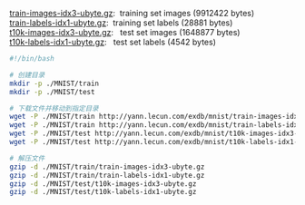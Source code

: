 [train-images-idx3-ubyte.gz](http://yann.lecun.com/exdb/mnist/train-images-idx3-ubyte.gz):  training set images (9912422 bytes)  
[train-labels-idx1-ubyte.gz](http://yann.lecun.com/exdb/mnist/train-labels-idx1-ubyte.gz):  training set labels (28881 bytes)  
[t10k-images-idx3-ubyte.gz](http://yann.lecun.com/exdb/mnist/t10k-images-idx3-ubyte.gz):   test set images (1648877 bytes)  
[t10k-labels-idx1-ubyte.gz](http://yann.lecun.com/exdb/mnist/t10k-labels-idx1-ubyte.gz):   test set labels (4542 bytes)

```bash
#!/bin/bash

# 创建目录
mkdir -p ./MNIST/train
mkdir -p ./MNIST/test

# 下载文件并移动到指定目录
wget -P ./MNIST/train http://yann.lecun.com/exdb/mnist/train-images-idx3-ubyte.gz
wget -P ./MNIST/train http://yann.lecun.com/exdb/mnist/train-labels-idx1-ubyte.gz
wget -P ./MNIST/test http://yann.lecun.com/exdb/mnist/t10k-images-idx3-ubyte.gz
wget -P ./MNIST/test http://yann.lecun.com/exdb/mnist/t10k-labels-idx1-ubyte.gz

# 解压文件
gzip -d ./MNIST/train/train-images-idx3-ubyte.gz
gzip -d ./MNIST/train/train-labels-idx1-ubyte.gz
gzip -d ./MNIST/test/t10k-images-idx3-ubyte.gz
gzip -d ./MNIST/test/t10k-labels-idx1-ubyte.gz
```

